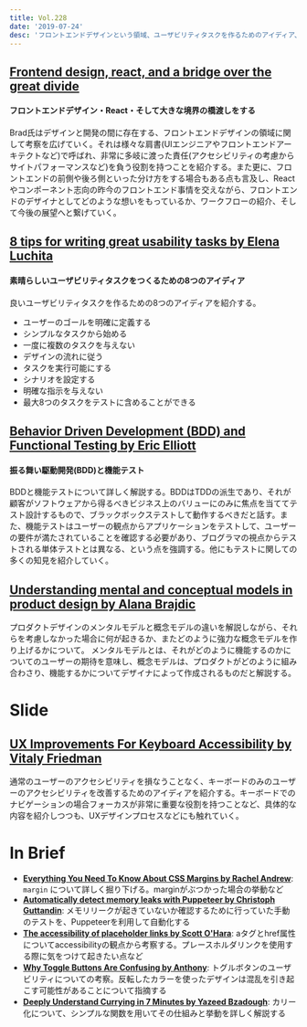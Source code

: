 ```yaml
---
title: Vol.228
date: '2019-07-24'
desc: 'フロントエンドデザインという領域、ユーザビリティタスクを作るためのアイディア、BDDと機能テスト、ほか計10リンク'
---
```


## [Frontend design, react, and a bridge over the great divide](http://bradfrost.com/blog/post/frontend-design-react-and-a-bridge-over-the-great-divide/)

#### フロントエンドデザイン・React・そして大きな境界の橋渡しをする

Brad氏はデザインと開発の間に存在する、フロントエンドデザインの領域に関して考察を広げていく。それは様々な肩書(UIエンジニアやフロントエンドアーキテクトなど)で呼ばれ、非常に多岐に渡った責任(アクセシビリティの考慮からサイトパフォーマンスなど)を負う役割を持つことを紹介する。また更に、フロントエンドの前側や後ろ側といった分け方をする場合もある点も言及し、Reactやコンポーネント志向の昨今のフロントエンド事情を交えながら、フロントエンドのデザイナとしてどのような想いをもっているか、ワークフローの紹介、そして今後の展望へと繋げていく。

## [8 tips for writing great usability tasks by Elena Luchita](https://blog.maze.design/write-great-usability-tasks/)

#### 素晴らしいユーザビリティタスクをつくるための8つのアイディア

良いユーザビリティタスクを作るための8つのアイディアを紹介する。

- ユーザーのゴールを明確に定義する
- シンプルなタスクから始める
- 一度に複数のタスクを与えない
- デザインの流れに従う
- タスクを実行可能にする
- シナリオを設定する
- 明確な指示を与えない
- 最大8つのタスクをテストに含めることができる

## [Behavior Driven Development (BDD) and Functional Testing by Eric Elliott](https://medium.com/javascript-scene/behavior-driven-development-bdd-and-functional-testing-62084ad7f1f2)

#### 振る舞い駆動開発(BDD)と機能テスト

BDDと機能テストについて詳しく解説する。BDDはTDDの派生であり、それが顧客がソフトウェアから得るべきビジネス上のバリューにのみに焦点を当ててテスト設計するもので、ブラックボックステストして動作するべきだと話す。また、機能テストはユーザーの観点からアプリケーションをテストして、ユーザーの要件が満たされていることを確認する必要があり、ブログラマの視点からテストされる単体テストとは異なる、という点を強調する。他にもテストに関しての多くの知見を紹介していく。

## [Understanding mental and conceptual models in product design by Alana Brajdic](https://uxdesign.cc/understanding-mental-and-conceptual-models-in-product-design-7d69de3cae26)

プロダクトデザインのメンタルモデルと概念モデルの違いを解説しながら、それらを考慮しなかった場合に何が起きるか、またどのように強力な概念モデルを作り上げるかについて。
メンタルモデルとは、それがどのように機能するのかについてのユーザーの期待を意味し、概念モデルは、プロダクトがどのように組み合わさり、機能するかについてデザイナによって作成されるものだと解説する。

# Slide
## [UX Improvements For Keyboard Accessibility by Vitaly Friedman](https://www.smashingmagazine.com/2019/07/ux-improvements-keyboard-accessibility/)

通常のユーザーのアクセシビリティを損なうことなく、キーボードのみのユーザーのアクセシビリティを改善するためのアイディアを紹介する。キーボードでのナビゲーションの場合フォーカスが非常に重要な役割を持つことなど、具体的な内容を紹介しつつも、UXデザインプロセスなどにも触れていく。

# In Brief
- [**Everything You Need To Know About CSS Margins by Rachel Andrew**](https://www.smashingmagazine.com/2019/07/margins-in-css/): `margin` について詳しく掘り下げる。marginがぶつかった場合の挙動など
- [**Automatically detect memory leaks with Puppeteer by Christoph Guttandin**](https://media-codings.com/articles/automatically-detect-memory-leaks-with-puppeteer): メモリリークが起きていないか確認するために行っていた手動のテストを、Puppeteerを利用して自動化する
- [**The accessibility of placeholder links by Scott O'Hara**](https://www.scottohara.me//note/2019/07/17/placeholder-link.html):  aタグとhref属性についてaccessibilityの観点から考察する。プレースホルダリンクを使用する際に気をつけて起きたい点など
- [**Why Toggle Buttons Are Confusing by Anthony**](https://uxmovement.com/buttons/why-toggle-buttons-are-confusing/): トグルボタンのユーザビリティについての考察。反転したカラーを使ったデザインは混乱を引き起こす可能性があることについて指摘する
- [**Deeply Understand Currying in 7 Minutes by Yazeed Bzadough**](https://www.freecodecamp.org/news/deeply-understand-currying-in-7-minutes/): カリー化について、シンプルな関数を用いてその仕組みと挙動を詳しく解説する


